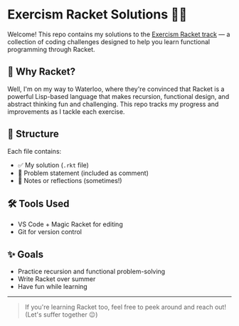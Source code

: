 # Exercism Racket Solutions 🧠🐍


Welcome! This repo contains my solutions to the [Exercism Racket track](https://exercism.org/tracks/racket) — a collection of coding challenges designed to help you learn functional programming through Racket.

## 🚀 Why Racket?
Well, I'm on my way to Waterloo, where they're convinced that Racket is a powerful Lisp-based language that makes recursion, functional design, and abstract thinking fun and challenging. This repo tracks my progress and improvements as I tackle each exercise.

## 📁 Structure
Each file contains:
- ✅ My solution (`.rkt` file)
- 📄 Problem statement (included as comment)
- 💭 Notes or reflections (sometimes!)

## 🛠️ Tools Used
- VS Code + Magic Racket for editing
- Git for version control

## ✨ Goals
- Practice recursion and functional problem-solving
- Write Racket over summer
- Have fun while learning

---

> If you're learning Racket too, feel free to peek around and reach out! (Let's suffer together 😉)

